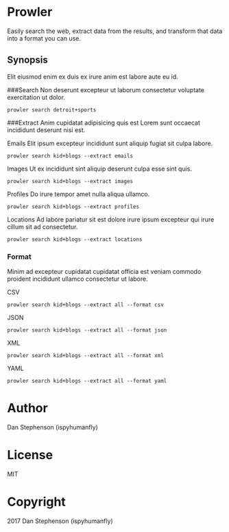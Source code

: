 # Prowler
Easily search the web, extract data from the results, and transform that data into a format you can use.

## Synopsis
Elit eiusmod enim ex duis ex irure anim est labore aute eu id.

###Search
Non deserunt excepteur ut laborum consectetur voluptate exercitation ut dolor.

    prowler search detroit+sports

###Extract
Anim cupidatat adipisicing quis est Lorem sunt occaecat incididunt deserunt nisi est.

Emails
Elit ipsum excepteur incididunt sunt aliquip fugiat sit culpa labore.

    prowler search kid+blogs --extract emails

Images
Ut ex incididunt sint aliquip deserunt culpa esse sint quis.

    prowler search kid+blogs --extract images

Profiles
Do irure tempor amet nulla aliqua ullamco.

    prowler search kid+blogs --extract profiles

Locations
Ad labore pariatur sit est dolore irure ipsum excepteur qui irure cillum sit ad consectetur.

    prowler search kid+blogs --extract locations

### Format
Minim ad excepteur cupidatat cupidatat officia est veniam commodo proident incididunt ullamco consectetur ut labore.

CSV

    prowler search kid+blogs --extract all --format csv

JSON

    prowler search kid+blogs --extract all --format json

XML

    prowler search kid+blogs --extract all --format xml

YAML

    prowler search kid+blogs --extract all --format yaml

# Author
Dan Stephenson (ispyhumanfly)
# License
MIT
# Copyright
2017 Dan Stephenson (ispyhumanfly)

